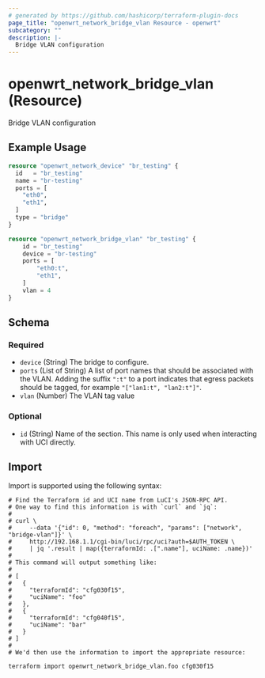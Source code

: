 ```yaml
---
# generated by https://github.com/hashicorp/terraform-plugin-docs
page_title: "openwrt_network_bridge_vlan Resource - openwrt"
subcategory: ""
description: |-
  Bridge VLAN configuration
---
```


# openwrt_network_bridge_vlan (Resource)

Bridge VLAN configuration

## Example Usage

```terraform
resource "openwrt_network_device" "br_testing" {
  id   = "br_testing"
  name = "br-testing"
  ports = [
    "eth0",
    "eth1",
  ]
  type = "bridge"
}

resource "openwrt_network_bridge_vlan" "br_testing" {
	id = "br_testing"
	device = "br-testing"
	ports = [
		"eth0:t",
		"eth1",
	]
	vlan = 4
}
```

<!-- schema generated by tfplugindocs -->
## Schema

### Required

- `device` (String) The bridge to configure.
- `ports` (List of String) A list of port names that should be associated with the VLAN. Adding the suffix `":t"` to a port indicates that egress packets should be tagged, for example `"["lan1:t", "lan2:t"]"`.
- `vlan` (Number) The VLAN tag value

### Optional

- `id` (String) Name of the section. This name is only used when interacting with UCI directly.

## Import

Import is supported using the following syntax:

```shell
# Find the Terraform id and UCI name from LuCI's JSON-RPC API.
# One way to find this information is with `curl` and `jq`:
#
# curl \
#     --data '{"id": 0, "method": "foreach", "params": ["network", "bridge-vlan"]}' \
#     http://192.168.1.1/cgi-bin/luci/rpc/uci?auth=$AUTH_TOKEN \
#     | jq '.result | map({terraformId: .[".name"], uciName: .name})'
#
# This command will output something like:
#
# [
#   {
#     "terraformId": "cfg030f15",
#     "uciName": "foo"
#   },
#   {
#     "terraformId": "cfg040f15",
#     "uciName": "bar"
#   }
# ]
#
# We'd then use the information to import the appropriate resource:

terraform import openwrt_network_bridge_vlan.foo cfg030f15
```
